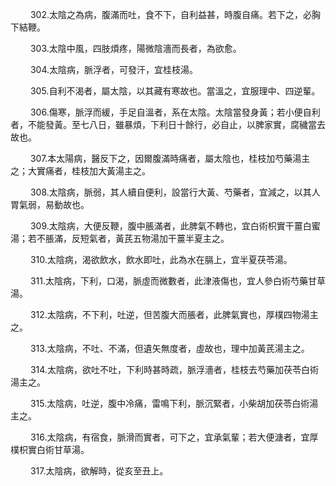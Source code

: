 <p>&emsp;&emsp;
302.太陰之為病，腹滿而吐，食不下，自利益甚，時腹自痛。若下之，必胸下結鞭。
</p>
<p>&emsp;&emsp;
303.太陰中風，四肢煩疼，陽微陰濇而長者，為欲愈。
</p>
<p>&emsp;&emsp;
304.太陰病，脈浮者，可發汗，宜桂枝湯。
</p>
<p>&emsp;&emsp;
305.自利不渴者，屬太陰，以其藏有寒故也。當溫之，宜服理中、四逆輩。
</p>
<p>&emsp;&emsp;
306.傷寒，脈浮而緩，手足自溫者，系在太陰。太陰當發身黃；若小便自利者，不能發黃。至七八日，雖暴煩，下利日十餘行，必自止，以脾家實，腐穢當去故也。
</p>
<p>&emsp;&emsp;
307.本太陽病，醫反下之，因爾腹滿時痛者，屬太陰也，桂枝加芍藥湯主之；大實痛者，桂枝加大黃湯主之。
</p>
<p>&emsp;&emsp;
308.太陰病，脈弱，其人續自便利，設當行大黃、芍藥者，宜減之，以其人胃氣弱，易動故也。
</p>
<p>&emsp;&emsp;
309.太陰病，大便反鞭，腹中脹滿者，此脾氣不轉也，宜白術枳實干薑白蜜湯；若不脹滿，反短氣者，黃芪五物湯加干薑半夏主之。
</p>
<p>&emsp;&emsp;
310.太陰病，渴欲飲水，飲水即吐，此為水在膈上，宜半夏茯苓湯。
</p>
<p>&emsp;&emsp;
311.太陰病，下利，口渴，脈虛而微數者，此津液傷也，宜人參白術芍藥甘草湯。
</p>
<p>&emsp;&emsp;
312.太陰病，不下利，吐逆，但苦腹大而脹者，此脾氣實也，厚樸四物湯主之。
</p>
<p>&emsp;&emsp;
313.太陰病，不吐、不滿，但遺矢無度者，虛故也，理中加黃芪湯主之。
</p>
<p>&emsp;&emsp;
314.太陰病，欲吐不吐，下利時甚時疏，脈浮濇者，桂枝去芍藥加茯苓白術湯主之。
</p>
<p>&emsp;&emsp;
315.太陰病，吐逆，腹中冷痛，雷鳴下利，脈沉緊者，小柴胡加茯苓白術湯主之。
</p>
<p>&emsp;&emsp;
316.太陰病，有宿食，脈滑而實者，可下之，宜承氣輩；若大便溏者，宜厚樸枳實白術甘草湯。
</p>
<p>&emsp;&emsp;
317.太陰病，欲解時，從亥至丑上。
</p>